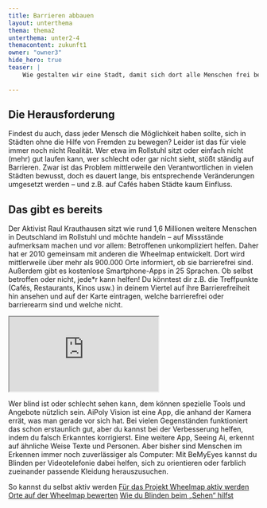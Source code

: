 ```yaml
---
title: Barrieren abbauen
layout: unterthema
thema: thema2
unterthema: unter2-4
themacontent: zukunft1
owner: "owner3"
hide_hero: true
teaser: |
    Wie gestalten wir eine Stadt, damit sich dort alle Menschen frei bewegen können?
    
---
```


## Die Herausforderung
Findest du auch, dass jeder Mensch die Möglichkeit haben sollte, sich in Städten ohne die Hilfe von Fremden zu bewegen? Leider ist das für viele immer noch nicht Realität. Wer etwa im Rollstuhl sitzt oder einfach nicht (mehr) gut laufen kann, wer schlecht oder gar nicht sieht, stößt ständig auf Barrieren. Zwar ist das Problem mittlerweile den Verantwortlichen in vielen Städten bewusst, doch es dauert lange, bis entsprechende Veränderungen umgesetzt werden – und z.B. auf Cafés haben Städte kaum Einfluss.

## Das gibt es bereits
Der Aktivist Raul Krauthausen sitzt wie rund 1,6 Millionen weitere Menschen in Deutschland im Rollstuhl und möchte handeln – auf Missstände aufmerksam machen und vor allem: Betroffenen unkompliziert helfen. Daher hat er 2010 gemeinsam mit anderen die Wheelmap entwickelt. Dort wird mittlerweile über mehr als 900.000 Orte informiert, ob sie barrierefrei sind. Außerdem gibt es kostenlose Smartphone-Apps in 25 Sprachen.
Ob selbst betroffen oder nicht, jede\*r kann helfen! Du könntest dir z.B. die Treffpunkte (Cafés, Restaurants, Kinos usw.) in deinem Viertel auf ihre Barrierefreiheit hin ansehen und auf der Karte eintragen, welche barrierefrei oder barrierearm sind und welche nicht.

<div class="videoiframe"><iframe src="https://wheelmap.org/"></iframe></div>

Wer blind ist oder schlecht sehen kann, dem können spezielle Tools und Angebote nützlich sein. AiPoly Vision ist eine App, die anhand der Kamera errät, was man gerade vor sich hat. Bei vielen Gegenständen funktioniert das schon erstaunlich gut, aber du kannst bei der Verbesserung helfen, indem du falsch Erkanntes korrigierst. Eine weitere App, Seeing Ai, erkennt auf ähnliche Weise Texte und Personen. Aber bisher sind Menschen im Erkennen immer noch zuverlässiger als Computer: Mit BeMyEyes kannst du Blinden per Videotelefonie dabei helfen, sich zu orientieren oder farblich zueinander passende Kleidung herauszusuchen.

<p class="link-list">
    <span class="link-list-headline">So kannst du selbst aktiv werden</span>
        <a class="external-link" href="https://news.wheelmap.org/wheelmap-botschafter/" target="_blank">Für das Projekt Wheelmap aktiv werden</a>
        <a class="external-link" href="https://news.wheelmap.org/FAQ/" target="_blank">Orte auf der Wheelmap bewerten</a>
        <a class="external-link" href="https://www.bemyeyes.com/" target="_blank">Wie du Blinden beim „Sehen“ hilfst</a>
</p>